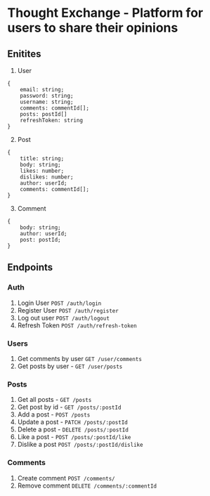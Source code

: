 # Thought Exchange - Platform for users to share their opinions

## Enitites

1. User

```
{
    email: string;
    password: string;
    username: string;
    comments: commentId[];
    posts: postId[]
    refreshToken: string
}
```

2. Post

```
{
    title: string;
    body: string;
    likes: number;
    dislikes: number;
    author: userId;
    comments: commentId[];
}
```

3. Comment

```
{
    body: string;
    author: userId;
    post: postId;
}
```

## Endpoints

### Auth

1. Login User `POST /auth/login`
2. Register User `POST /auth/register`
3. Log out user `POST /auth/logout`
4. Refresh Token `POST /auth/refresh-token`

### Users

1. Get comments by user `GET /user/comments`
2. Get posts by user - `GET /user/posts`

### Posts

1. Get all posts - `GET /posts `
2. Get post by id - `GET /posts/:postId`
3. Add a post - `POST /posts`
4. Update a post - `PATCH /posts/:postId`
5. Delete a post - `DELETE /posts/:postId`
6. Like a post - `POST /posts/:postId/like`
7. Dislike a post `POST /posts/:postId/dislike`

### Comments

1. Create comment `POST /comments/`
2. Remove comment `DELETE /comments/:commentId`
